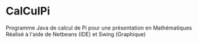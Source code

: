 # CalCulPi
Programme Java de calcul de Pi pour une présentation en Mathématiques
<br>
Réalisé à l'aide de Netbeans (IDE) et Swing (Graphique)

